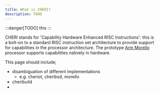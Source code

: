 ```yaml
---
title: What is CHERI?
description: TODO
---
```


:::danger[TODO]
this
:::

CHERI stands for 'Capability Hardware Enhanced RISC Instructions': this is a bolt-on to a standard RISC instruction set architecture to provide support for capabilities in the processor architecture. The prototype [Arm Morello](https://www.arm.com/architecture/cpu/morello) processor supports capabilities natively in hardware.

This page should include;

- disambiguation of different implementations
  - e.g. cheriot, cheribsd, morello
- cheribuild
-
